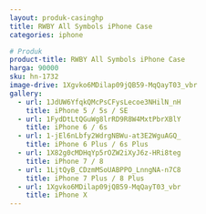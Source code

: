 ```yaml
---
layout: produk-casinghp
title: RWBY All Symbols iPhone Case
categories: iphone

# Produk
product-title: RWBY All Symbols iPhone Case
harga: 90000
sku: hn-1732
image-drive: 1Xgvko6MDilap09jQB59-MqQayT03_vbr
gallery:
  - url: 1JdUW6YfqkQMcPsCFysLecoe3NHilN_nH
    title: iPhone 5 / 5s / SE
  - url: 1FydDtLtQGuWg8lrRD9R8W4MxtPbrXBlY
    title: iPhone 6 / 6s
  - url: 1-jEl6nLbfy2WdrgNBWu-at3E2WguAGQ_
    title: iPhone 6 Plus / 6s Plus
  - url: 1X82g0cMDHqYp5rOZW2iXyJ6z-HRi8teg
    title: iPhone 7 / 8
  - url: 1LjtQyB_CDzmMSoUABPPO_LnngNA-n7C8
    title: iPhone 7 Plus / 8 Plus
  - url: 1Xgvko6MDilap09jQB59-MqQayT03_vbr
    title: iPhone X
---
```

